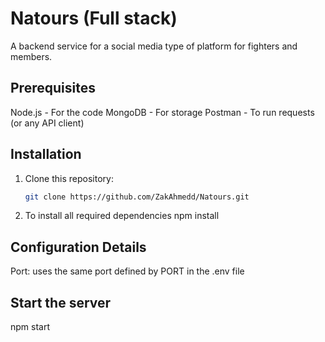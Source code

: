 # Natours (Full stack)

A backend service for a social media type of platform for fighters and members.

## Prerequisites

Node.js - For the code
MongoDB - For storage
Postman - To run requests (or any API client)

## Installation

1. Clone this repository:
   ```bash
   git clone https://github.com/ZakAhmedd/Natours.git
   ```

2. To install all required dependencies
      npm install


## Configuration Details

Port: uses the same port defined by PORT in the .env file

## Start the server

npm start